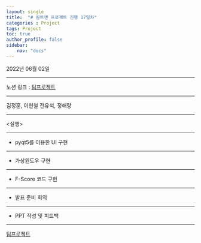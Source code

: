 ```yaml
---
layout: single
title:  "# 퀀트맨 프로젝트 진행 17일차"
categories : Project
tags: Project
toc: true
author_profile: false
sidebar:
    nav: "docs"
---
```


2022년 06월 02일

---

노션 링크 : [팀프로젝트](https://www.notion.so/18cc3225e2aa45bf91b673cdfd0be5f3)

---

김정훈, 이현철 전유석, 정해랑

---

<실행>

---

- pyqt5를 이용한 UI 구현

---

- 가상윈도우 구현

---

- F-Score 코드 구현

---

- 발표 준비 회의

---

- PPT 작성 및 피드백

---

[팀프로젝트](https://www.notion.so/18cc3225e2aa45bf91b673cdfd0be5f3)